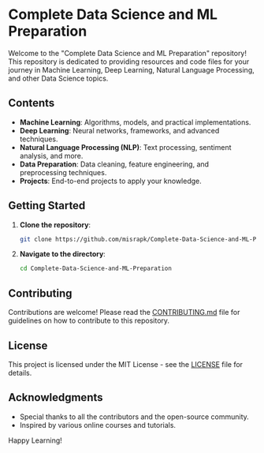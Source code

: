 # Complete Data Science and ML Preparation

Welcome to the "Complete Data Science and ML Preparation" repository! This repository is dedicated to providing resources and code files for your journey in Machine Learning, Deep Learning, Natural Language Processing, and other Data Science topics.

## Contents

- **Machine Learning**: Algorithms, models, and practical implementations.
- **Deep Learning**: Neural networks, frameworks, and advanced techniques.
- **Natural Language Processing (NLP)**: Text processing, sentiment analysis, and more.
- **Data Preparation**: Data cleaning, feature engineering, and preprocessing techniques.
- **Projects**: End-to-end projects to apply your knowledge.

## Getting Started

1. **Clone the repository**:
    ```bash
    git clone https://github.com/misrapk/Complete-Data-Science-and-ML-Preparation.git
    ```
2. **Navigate to the directory**:
    ```bash
    cd Complete-Data-Science-and-ML-Preparation
    ```

## Contributing

Contributions are welcome! Please read the [CONTRIBUTING.md](CONTRIBUTING.md) file for guidelines on how to contribute to this repository.

## License

This project is licensed under the MIT License - see the [LICENSE](LICENSE) file for details.

## Acknowledgments

- Special thanks to all the contributors and the open-source community.
- Inspired by various online courses and tutorials.

Happy Learning!
